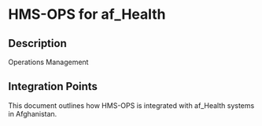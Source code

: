 # HMS-OPS for af_Health

## Description

Operations Management

## Integration Points

This document outlines how HMS-OPS is integrated with af_Health systems in Afghanistan.

